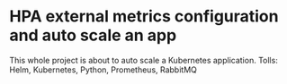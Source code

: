 # HPA external metrics configuration and auto scale an app
This whole project is about to auto scale a Kubernetes application.
Tolls: Helm, Kubernetes, Python, Prometheus, RabbitMQ
